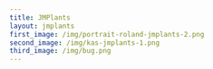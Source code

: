 ```yaml
---
title: JMPlants
layout: jmplants
first_image: /img/portrait-roland-jmplants-2.png
second_image: /img/kas-jmplants-1.png
third_image: /img/bug.png
---
```



